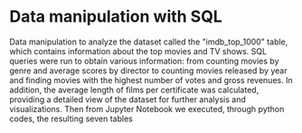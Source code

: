 # Data manipulation with SQL
Data manipulation to analyze the dataset called the "imdb_top_1000" table, which contains information about the top movies and TV shows. SQL queries were run to obtain various information: from counting movies by genre and average scores by director to counting movies released by year and finding movies with the highest number of votes and gross revenues. In addition, the average length of films per certificate was calculated, providing a detailed view of the dataset for further analysis and visualizations. Then from Jupyter Notebook we executed, through python codes, the resulting seven tables
